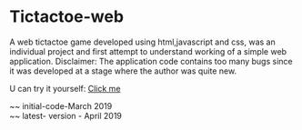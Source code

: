 # Tictactoe-web
A web tictactoe game developed using html,javascript and css, was an individual project and first attempt to understand working of a simple web application.
Disclaimer:
  The application code contains too many bugs since it was developed at a stage where the author was quite new.

U can try it yourself: [Click me](loading.html)

~~ initial-code-March 2019 <br/>
~~ latest- version - April 2019
